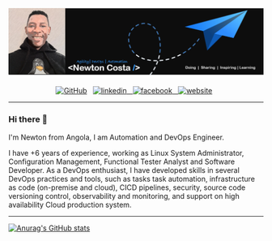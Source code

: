 [![Header](https://github.com/NewtonCosta/NewtonCosta/blob/main/github-banner-2.png "Header")](https://github.com/NewtonCosta)

<p align="center">
  <a href="https://github.com/NewtonCosta"><img height="30" src="https://cdn.jsdelivr.net/npm/simple-icons@3.0.1/icons/github.svg" alt="GitHub" height="30"></a>&nbsp;&nbsp;
  <a href="https://www.linkedin.com/in/new-costa/"><img src="https://cdn.jsdelivr.net/npm/simple-icons@3.0.1/icons/linkedin.svg" alt="linkedin" height="30"</a>&nbsp;&nbsp;
  <a href="https://stackoverflow.com/users/13491142"><img src="https://cdn.jsdelivr.net/npm/simple-icons@3.0.1/icons/facebook.svg" alt="facebook" height="30"</a>&nbsp;&nbsp;
  <a href="https://about-newton.netlify.app/"><img src="https://cdn.jsdelivr.net/npm/simple-icons@3.0.1/icons/icloud.svg" alt="website" height="40"></a>&nbsp;&nbsp;
</p>

<hr>

### Hi there 👋

I'm Newton from Angola, I am Automation and DevOps Engineer.

I have +6 years of experience, working as Linux System Administrator, Configuration Management, Functional Tester Analyst and Software Developer. As a DevOps enthusiast, I have developed skills in several DevOps practices and tools, such as tasks task automation, infrastructure as code (on-premise and cloud), CICD pipelines, security, source code versioning control, observability and monitoring, and support on high availability Cloud production system.

<hr>

[![Anurag's GitHub stats](https://github-readme-stats.vercel.app/api?username=NewtonCosta)](https://github.com/anuraghazra/github-readme-stats)

